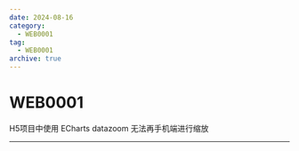 ```yaml
---
date: 2024-08-16
category:
  - WEB0001
tag:
  - WEB0001
archive: true
---
```


# WEB0001

H5项目中使用 ECharts datazoom 无法再手机端进行缩放

---
